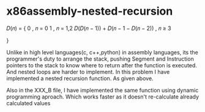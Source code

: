 # x86assembly-nested-recursion

𝐷(𝑛) = {
    0 , 𝑛 = 0
    1 , 𝑛 = 1,2
    𝐷(𝐷(𝑛 − 1)) + 𝐷(𝑛 − 1 − 𝐷(𝑛 − 2)) , 𝑛 ≥ 3

}

Unlike in high level languages(c, c++,python) in assembly languages, its the programmer's duty to arrange the stack, pushing Segment and Instruction pointers to the stack to know where to return after the function is executed. And 
nested loops are harder to implement. In this problem I have implemented a nested  recursion function. As given above. 

Also in the XXX_B file, I have implemented the same function using dynamic programming aproach. Which works faster as it doesn't re-calculate already calculated values
